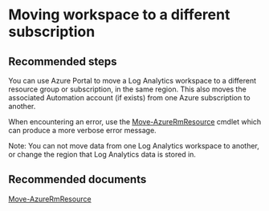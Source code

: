
<properties
    pageTitle="Move workspace to a different subscription"
    description="Workspace/Move workspace to a different subscription"
    service="microsoft.operationalinsights"
    resource="workspaces"
	symptomID=""
	infoBubbleText=""
    authors="olegan"
    displayorder="1"
    selfHelpType="generic"
    supportTopicIds="32592254"
    resourceTags=""
    productPesIds="15725"
    cloudEnvironments="Public, Fairfax"
/>

# Moving workspace to a different subscription

## **Recommended steps**
You can use Azure Portal to move a Log Analytics workspace to a different resource group or subscription, in the same region. This also moves the associated Automation account (if exists) from one Azure subscription to another.

When encountering an error, use the [Move-AzureRmResource](https://docs.microsoft.com/powershell/module/AzureRM.Resources/Move-AzureRmResource) cmdlet which can produce a more verbose error message.

Note: You can not move data from one Log Analytics workspace to another, or change the region that Log Analytics data is stored in.

## **Recommended documents**
[Move-AzureRmResource](https://docs.microsoft.com/powershell/module/AzureRM.Resources/Move-AzureRmResource) 